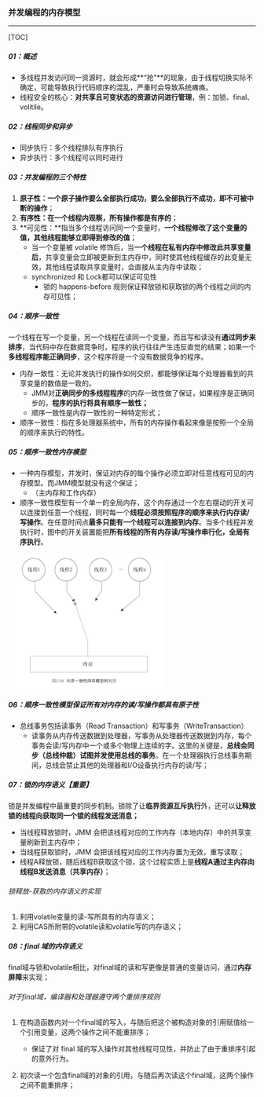 ### 并发编程的内存模型

------

[TOC]

##### 01：概述

- 多线程并发访问同一资源时，就会形成**“抢”**的现象，由于线程切换实际不确定，可能导致执行代码顺序的混乱，严重时会导致系统瘫痪。
- 线程安全的核心：**对共享且可变状态的资源访问进行管理**，例：加锁、final、volitile。

##### 02：线程同步和异步

- 同步执行：多个线程排队有序执行
- 异步执行：多个线程可以同时进行

##### 03：并发编程的三个特性

1. **原子性：**一个原子操作要么全部执行成功，要么全部执行不成功，即**不可被中断的操作**；
2. **有序性：在一个线程内观察，所有操作都是有序的**；
3. **可见性：**指当多个线程访问同一个变量时，**一个线程修改了这个变量的值，其他线程能够立即得到修改的值**；
   - 当一个变量被 volatile 修饰后，当**一个线程在私有内存中修改此共享变量后**，共享变量会立即被更新到主内存中，同时使其他线程缓存的此变量无效，其他线程读取共享变量时，会直接从主内存中读取；
   - synchronized 和 Lock都可以保证可见性
     - 锁的 happens-before 规则保证释放锁和获取锁的两个线程之间的内存可见性；

##### 04：顺序一致性

​	一个线程在写一个变量，另一个线程在读同一个变量，而且写和读没有**通过同步来排序**，当代码中存在数据竞争时，程序的执行往往产生违反直觉的结果；如果一个**多线程程序能正确同步**，这个程序将是一个没有数据竞争的程序。

- 内存一致性：无论并发执行的操作如何交织，都能够保证每个处理器看到的共享变量的数值是一致的。
  - JMM对**正确同步的多线程程序**的内存一致性做了保证，如果程序是正确同步的，**程序的执行将具有顺序一致性；**
  - 顺序一致性是内存一致性的一种特定形式；
- 顺序一致性：指在多处理器系统中，所有的内存操作看起来像是按照一个全局的顺序来执行的特性。

##### 05：顺序一致性内存模型

- 一种内存模型，并发时，保证对内存的每个操作必须立即对任意线程可见的内存模型。而JMM模型就没有这个保证；
  - （主内存和工作内存）
- 顺序一致性模型有一个单一的全局内存，这个内存通过一个左右摆动的开关可以连接到任意一个线程，同时每一个**线程必须按照程序的顺序来执行内存读/写操作**。在任意时间点**最多只能有一个线程可以连接到内存**。当多个线程并发执行时，图中的开关装置能把**所有线程的所有内存读/写操作串行化，全局有序执行**。

![](https://github.com/likang315/Middleware/blob/master/01：多线程/photos/顺序一致性内存模型.png?raw=true)

##### 06：顺序一致性模型保证所有对内存的读/写操作都具有原子性

- 总线事务包括读事务（Read Transaction）和写事务（WriteTransaction）
  - 读事务从内存传送数据到处理器，写事务从处理器传送数据到内存，每个事务会读/写内存中一个或多个物理上连续的字。这里的关键是，**总线会同步（总线仲裁）试图并发使用总线的事务**。在一个处理器执行总线事务期间，总线会禁止其他的处理器和I/O设备执行内存的读/写；

##### 07：锁的内存语义【重要】

​	锁是并发编程中最重要的同步机制。锁除了让**临界资源互斥执行**外，还可以**让释放锁的线程向获取同一个锁的线程发送消息；**

- 当线程释放锁时，JMM 会把该线程对应的工作内存（本地内存）中的共享变量刷新到主内存中；
- 当线程获取锁时，JMM 会把该线程对应的工作内存置为无效，重写读取；
- 线程A释放锁，随后线程B获取这个锁，这个过程实质上是**线程A通过主内存向线程B发送消息（共享内存）**；

###### 锁释放-获取的内存语义的实现

1. 利用volatile变量的读-写所具有的内存语义；
2. 利用CAS所附带的volatile读和volatile写的内存语义；

##### 08：final 域的内存语义

​	final域与锁和volatile相比，对final域的读和写更像是普通的变量访问，通过**内存屏障**来实现；

###### 对于final域，编译器和处理器遵守两个重排序规则

1. 在构造函数内对一个final域的写入，与随后把这个被构造对象的引用赋值给一个引用变量，这两个操作之间不能重排序；
   - 保证了对 final 域的写入操作对其他线程可见性，并防止了由于重排序引起的意外行为。

2. 初次读一个包含final域的对象的引用，与随后再次读这个final域，这两个操作之间不能重排序；



